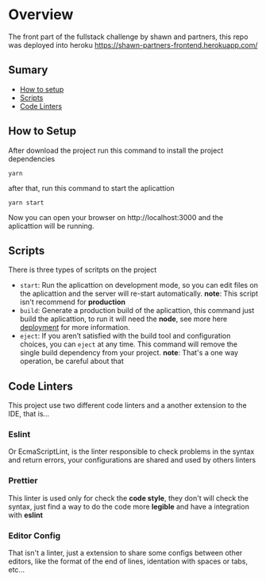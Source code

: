 # Overview

The front part of the fullstack challenge by shawn and partners, this repo was deployed into heroku https://shawn-partners-frontend.herokuapp.com/

## Sumary

- [ How to setup ](#how-to-setup)
- [ Scripts ](#scripts)
- [ Code Linters ](#code-linters)

## How to Setup

After download the project run this command to install the project dependencies

```
yarn
```

after that, run this command to start the aplicattion

```
yarn start
```

Now you can open your browser on http://localhost:3000 and the aplicattion will be running.

## Scripts

There is three types of scritpts on the project

- `start`: Run the aplicattion on development mode, so you can edit files on the aplicattion and the server will re-start automatically. **note**: This script isn't recommend for **production**
- `build`: Generate a production build of the aplicattion, this command just build the aplicattion, to run it will need the **node**, see more here [deployment](https://facebook.github.io/create-react-app/docs/deployment) for more information.
- `eject`: If you aren’t satisfied with the build tool and configuration choices, you can `eject` at any time. This command will remove the single build dependency from your project. **note**: That's a one way operation, be careful about that

## Code Linters

This project use two different code linters and a another
extension to the IDE, that is...

### Eslint

Or EcmaScriptLint, is the linter responsible to check problems in the syntax and return errors, your configurations are shared and used by others linters

### Prettier

This linter is used only for check the **code style**, they don't will check the syntax, just find a way to do the code more **legible** and have a integration with **eslint**

### Editor Config

That isn't a linter, just a extension to share some configs between other editors, like the format of the end of lines, identation with spaces or tabs, etc...
